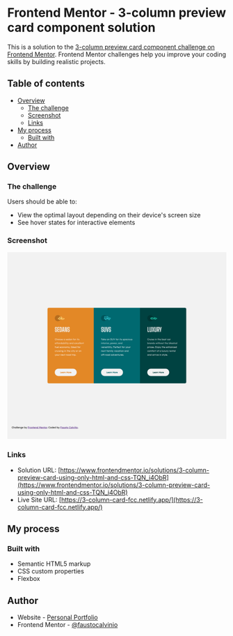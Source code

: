 # Frontend Mentor - 3-column preview card component solution

This is a solution to the [3-column preview card component challenge on Frontend Mentor](https://www.frontendmentor.io/challenges/3column-preview-card-component-pH92eAR2-). Frontend Mentor challenges help you improve your coding skills by building realistic projects. 

## Table of contents

- [Overview](#overview)
  - [The challenge](#the-challenge)
  - [Screenshot](#screenshot)
  - [Links](#links)
- [My process](#my-process)
  - [Built with](#built-with)
- [Author](#author)



## Overview

### The challenge

Users should be able to:

- View the optimal layout depending on their device's screen size
- See hover states for interactive elements

### Screenshot

![](./screenshots/3-column-card-fcc.netlify.app_.png)


### Links

- Solution URL: [https://www.frontendmentor.io/solutions/3-column-preview-card-using-only-html-and-css-TQN_i4ObR](https://www.frontendmentor.io/solutions/3-column-preview-card-using-only-html-and-css-TQN_i4ObR)
- Live Site URL: [https://3-column-card-fcc.netlify.app/](https://3-column-card-fcc.netlify.app/)

## My process

### Built with

- Semantic HTML5 markup
- CSS custom properties
- Flexbox

## Author

- Website - [Personal Portfolio](https://faustocalvinio.netlify.app/)
- Frontend Mentor - [@faustocalvinio](https://www.frontendmentor.io/profile/faustocalvinio)
